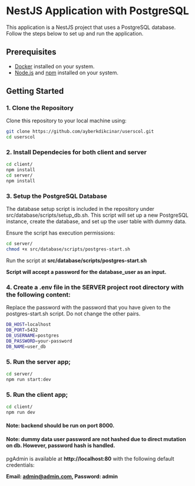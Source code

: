 # NestJS Application with PostgreSQL

This application is a NestJS project that uses a PostgreSQL database. Follow the steps below to set up and run the application.

## Prerequisites

- [Docker](https://docs.docker.com/get-docker/) installed on your system.
- [Node.js](https://nodejs.org/) and [npm](https://www.npmjs.com/) installed on your system.

## Getting Started

### 1. Clone the Repository

Clone this repository to your local machine using:

```bash
git clone https://github.com/ayberkdikcinar/userscol.git
cd userscol
```

### 2. Install Dependecies for both client and server

```bash
cd client/
npm install
cd server/
npm install
```

### 3. Setup the PostgreSQL Database

The database setup script is included in the repository under src/database/scripts/setup_db.sh. This script will set up a new PostgreSQL instance, create the database, and set up the user table with dummy data.

Ensure the script has execution permissions:

```bash
cd server/
chmod +x src/database/scripts/postgres-start.sh
```

Run the script at **src/database/scripts/postgres-start.sh**

**Script will accept a password for the database_user as an input.**

### 4. Create a .env file in the SERVER project root directory with the following content:

Replace the password with the password that you have given to the postgres-start.sh script. Do not change the other pairs.

```bash
DB_HOST=localhost
DB_PORT=5432
DB_USERNAME=postgres
DB_PASSWORD=your-password
DB_NAME=user_db
```

### 5. Run the server app;

```bash
cd server/
npm run start:dev
```

### 5. Run the client app;

```bash
cd client/
npm run dev
```

#### **Note:** backend should be run on port **8000**.

#### **Note:** dummy data user password are not hashed due to direct mutation on db. However, password hash is handled.

pgAdmin is available at **http://localhost:80** with the following default credentials:

**Email: admin@admin.com, Password: admin**
